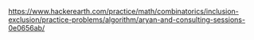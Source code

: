 https://www.hackerearth.com/practice/math/combinatorics/inclusion-exclusion/practice-problems/algorithm/aryan-and-consulting-sessions-0e0656ab/

